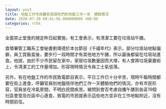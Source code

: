```yaml
---
layout: post
title: 地盤工作市民籲官員跟他們到地盤工作一天　體驗實況
date: 2020-07-30 09:41:56.000000000 +08:00
categories: rthk
---
```


全面禁止堂食的規定昨日起實施，有工會表示，有清潔工要在垃圾站午膳。

食環署管工職系工會秘書劉偉德於本台節目《千禧年代》表示，部分垃圾站地點偏僻，員工買飯盒後，要步行一段時間才有其他地方午膳，所以最後都留在垃圾站進食。他說，由於不少巿民留在家中，家居垃圾數量因而大增，有人會將垃圾棄置街上，令清潔工的工作量增加。形容現時情況令員工士氣低落。

另外，有在地盤工作的巿民致電節目表示，平日工作已十分辛苦，現時午飯時間都要在街上進食，呼籲官員到地盤陪伴他們工作一天體驗他們的情況。亦有巿民形容，官員坐在冷氣房間，不明白民間疾苦。被問到會否考慮自攜午膳到各區19個社區會堂及社區中心進食，致電的巿民就表示這些地方並非在工作地點附近，沒有時間前往。
